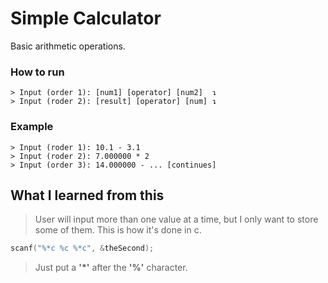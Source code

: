 # Simple Calculator
Basic arithmetic operations.

### How to run
```pwsh
> Input (order 1): [num1] [operator] [num2]  ↴
> Input (roder 2): [result] [operator] [num] ↴
```

###  Example
```pwsh
> Input (roder 1): 10.1 - 3.1
> Input (roder 2): 7.000000 * 2
> Input (order 3): 14.000000 - ... [continues]
```

## What I learned from this
> User will input more than one value at a time, but I only want to store some of them. This is how it's done in c.
```c
scanf("%*c %c %*c", &theSecond);
```
> Just put a __'*'__ after the __'%'__ character.